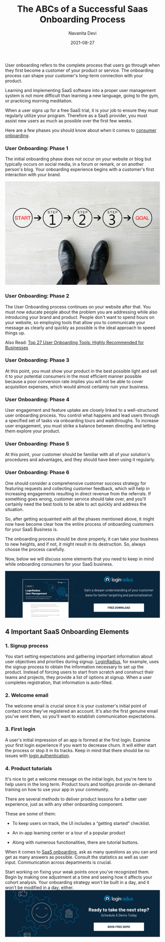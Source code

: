 ﻿---
title: "The ABCs of a Successful Saas Onboarding Process"
date: "2021-08-27"
coverImage: "user-onboarding.jpg"
tags: ["loginradius"]
featured: false 
author: "Navanita Devi"
description: "The onboarding process is the lifeline for your customer, and it's one of the most valuable tools that you as a company can control. Here are a few tips for a stellar SaaS company onboarding process that will greatly improve your customer retention and overall satisfaction."
metadescription: "This article  will help you structure and improve your onboarding process and make the experience of new customers as productive and enjoyable as possible."
metatitle: "Learn and Explore Steps and Checklist of Successful Saas Onboarding Process"
---

User onboarding refers to the complete process that users go through when they first become a customer of your product or service. The onboarding process can shape your customer's long-term connection with your product.

  

Learning and implementing SaaS software into a proper user management system is not more difficult than learning a new language, going to the gym, or practicing morning meditation.

  

When a user signs up for a free SaaS trial, it is your job to ensure they must regularly utilize your program. Therefore as a SaaS provider, you must assist new users as much as possible over the first few weeks.

  

Here are a few phases you should know about when it comes to [consumer onboarding](https://www.loginradius.com/blog/fuel/importance-customer-onboarding/).



### User Onboarding: Phase 1

The initial onboarding phase does not occur on your website or blog but typically occurs on social media, in a forum or remark, or on another person's blog. Your onboarding experience begins with a customer's first interaction with your brand.

![steps-user-onboarding](user-onboarding2.jpg)

### User Onboarding: Phase 2

The User Onboarding process continues on your website after that. You must now educate people about the problem you are addressing while also introducing your brand and product. People don't want to spend hours on your website, so employing tools that allow you to communicate your message as clearly and quickly as possible is the ideal approach to speed things up.

  

Also Read: [Top 27 User Onboarding Tools: Highly Recommended for Businesses](https://www.loginradius.com/blog/fuel/user-onboarding-tools/)

  

### User Onboarding: Phase 3

At this point, you must show your product in the best possible light and sell it to your potential consumers in the most efficient manner possible because a poor conversion rate implies you will not be able to cover acquisition expenses, which would almost certainly ruin your business.

### User Onboarding: Phase 4

User engagement and feature uptake are closely linked to a well-structured user onboarding process. You control what happens and lead users through a specified set of tasks via onboarding tours and walkthroughs. To increase user engagement, you must strike a balance between directing and letting them explore your product.

### User Onboarding: Phase 5

At this point, your customer should be familiar with all of your solution's procedures and advantages, and they should have been using it regularly.

### User Onboarding: Phase 6

One should consider a comprehensive customer success strategy for featuring requests and collecting customer feedback, which will help in increasing engagements resulting in direct revenue from the referrals. If something goes wrong, customer service should take over, and you'll certainly need the best tools to be able to act quickly and address the situation.

  

So, after getting acquainted with all the phases mentioned above, it might now have become clear how the entire process of onboarding customers for your SaaS Business is.

  

The onboarding process should be done properly, it can take your business to new heights, and if not, it might result in its destruction. So, always choose the process carefully.

  

Now, below we will discuss some elements that you need to keep in mind while onboarding consumers for your SaaS business.

[![LoginRadius-User-Management](LoginRadius-User-Management.png)](https://www.loginradius.com/resource/loginradius-ciam-user-management/)

## 4 Important SaaS Onboarding Elements

### 1. Signup process

You start setting expectations and gathering important information about user objectives and priorities during signup. [LoginRadius](https://accounts.loginradius.com/auth.aspx?action=register), for example, uses the signup process to obtain the information necessary to set up the product. Instead of forcing users to start from scratch and construct their teams and projects, they provide a list of options at signup. When a user completes registration, that information is auto-filled.

### 2. Welcome email

The welcome email is crucial since it is your customer's initial point of contact once they've registered an account. It's also the first genuine email you've sent them, so you'll want to establish communication expectations.

### 3. First login

A user's initial impression of an app is formed at the first login. Examine your first login experience if you want to decrease churn. It will either start the process or stop it in its tracks. Keep in mind that there should be no issues with [login authentication](https://www.loginradius.com/authenticate/).

### 4. Product tutorials

It's nice to get a welcome message on the initial login, but you're here to help users in the long term. Product tours and tooltips provide on-demand training on how to use your app in your community.

There are several methods to deliver product lessons for a better user experience, just as with any other onboarding component.

  

These are some of them:

  

-   To keep users on track, the UI includes a “getting started” checklist.
    
-   An in-app learning center or a tour of a popular product
    
-   Along with numerous functionalities, there are tutorial buttons.
    

  

When it comes to [SaaS onboarding](https://www.loginradius.com/blog/fuel/why-is-consumer-onboarding-critical-for-startups/), ask as many questions as you can and get as many answers as possible. Consult the statistics as well as user input. Communication across departments is crucial.

  

Start working on fixing your weak points once you've recognized them. Begin by making one adjustment at a time and seeing how it affects your cohort analysis. Your onboarding strategy won't be built in a day, and it won't be modified in a day, either.
[![book-a-demo-Consultation](../../assets/book-a-demo-loginradius.png)](https://www.loginradius.com/book-a-demo/)